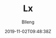 ---
title: "Lx"
github: https://github.com/blleng/hexo-theme-lx
demo: https://lx.blleng.cn/
author: Blleng
ssg:
  - Hexo
cms:
  - No Cms
date: 2019-11-02T09:48:38Z
github_branch: master
---